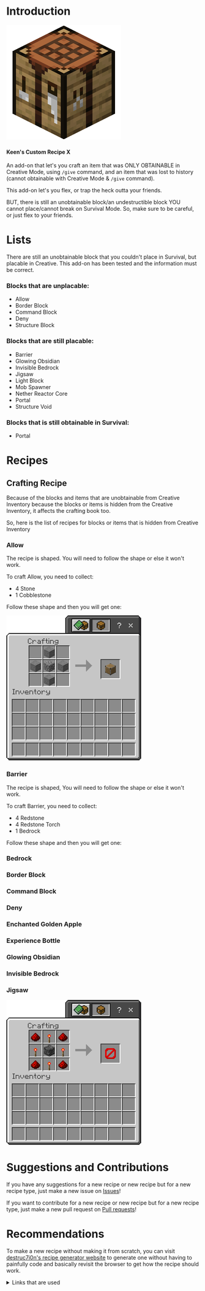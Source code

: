 # Introduction
![An icon for the add-on](images/PackIcon.png)

#### Keen's Custom Recipe X

An add-on that let's you craft an item that was ONLY OBTAINABLE in Creative Mode, using `/give` command, and an item that was lost to history (cannot obtainable with Creative Mode & `/give` command).

This add-on let's you flex, or trap the heck outta your friends.

BUT, there is still an unobtainable block/an undestructible block YOU cannot place/cannot break on Survival Mode. So, make sure to be careful, or just flex to your friends.
# Lists
There are still an unobtainable block that you couldn't place in Survival, but placable in Creative. This add-on has been tested and the information must be correct.
### Blocks that are unplacable:
- Allow
- Border Block
- Command Block
- Deny
- Structure Block
### Blocks that are still placable:
- Barrier
- Glowing Obsidian
- Invisible Bedrock
- Jigsaw
- Light Block
- Mob Spawner
- Nether Reactor Core
- Portal
- Structure Void
### Blocks that is still obtainable in Survival:
- Portal
# Recipes
## Crafting Recipe
Because of the blocks and items that are unobtainable from Creative Inventory because the blocks or items is hidden from the Creative Inventory, it affects the crafting book too. 

So, here is the list of recipes for blocks or items that is hidden from Creative Inventory
### Allow
The recipe is shaped. You will need to follow the shape or else it won't work.

To craft Allow, you need to collect:
- 4 Stone
- 1 Cobblestone

Follow these shape and then you will get one:

![Allow recipe](images/AllowRecipe.png)
### Barrier
The recipe is shaped, You will need to follow the shape or else it won't work.

To craft Barrier, you need to collect:
- 4 Redstone
- 4 Redstone Torch
- 1 Bedrock

Follow these shape and then you will get one:
### Bedrock
### Border Block
### Command Block
### Deny
### Enchanted Golden Apple
### Experience Bottle
### Glowing Obsidian
### Invisible Bedrock
### Jigsaw
![Barrier recipe](images/BarrierRecipe.png)
# Suggestions and Contributions
If you have any suggestions for a new recipe or new recipe but for a new recipe type, just make a new issue on [Issues](https://github.com/keenanyafiqy/CustomRecipeX/issues/new/choose)!

If you want to contribute for a new recipe or new recipe but for a new recipe type, just make a new pull request on [Pull requests](https://github.com/keenanyafiqy/CustomRecipeX/pull)!
# Recommendations
To make a new recipe without making it from scratch, you can visit [destruc7i0n's recipe generator website](https://crafting.thedestruc7i0n.ca) to generate one without having to painfully code and basically revisit the browser to get how the recipe should work.

<details><summary>Links that are used</summary>
  <ul dir="auto">
    <li>
      https://github.com/keenanyafiqy/CustomRecipeX/images/PackIcon.png
    </li>
  </ul>
  <ul dir="auto">
    <li>
      https://github.com/keenanyafiqy/CustomRecipeX/issues/new/choose
    </li>
  </ul>
  <ul dir="auto">
    <li>
      https://github.com/keenanyafiqy/CustomRecipeX/pull
    </li>
  </ul>
  <ul dir="auto">
    <li>
      https://crafting.thedestruc7i0n.ca
    </li>
  </ul>
</details>
